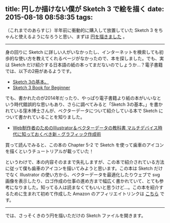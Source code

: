 title: 円しか描けない僕が Sketch 3 で絵を描く
date: 2015-08-18 08:58:35
tags:
---

（これまでのあらすじ）半年前に衝動的に購入して放置していた Sketch 3 をちゃんと使えるようになろうと思い、まずは [円を描きました](http://dev.shikakun.com/post/sketch-studies-making-circle/) 。

----

身の回りに Sketch に詳しい人がいなかったし、インターネットを検索しても初歩的な使い方を教えてくれるページがなかったので、本を探しました。でも、実は Sketch だけ紹介する日本語の紙の本ってまだないのでしょうか…？電子書籍では、以下の2冊があるようです。

* [Sketch 3の基本。](http://creative-tweet.net/sketch-3-basics/)
* [Sketch 3 Book for Beginner](http://thoughts.protean.cc/sketch-3-book-for-beginner/)

でも、書かれたのが2014年だったり、やっぱり電子書籍より紙の本がいいなという時代錯誤的な思いもあり、さらに調べてみると「Sketch 3の基本。」を書かれている窪木博士さんが、ベクターデータについて紹介している本で Sketch について書かれていることを知りました。

* [Web制作者のためのIllustrator＆ベクターデータの教科書 マルチデバイス時代に知っておくべき新・グラフィック作成術](http://amzn.to/1TQQkGD)

買って読んでみると、この本の Chapter 5-2 で Sketch を使って歯車のアイコンを描くというチュートリアルが載っていた！

というわけで、本の内容そのままで失礼しますが、この本で紹介されている方法に従って僕も歯車のアイコンを描いてみようと思います。この本は Sketch だけでなく Illustrator の使い方から、ベクターデータを最適化したりウェブで svg 画像を表示したり、ロゴ作成の仕事の進め方まで幅広く書かれていて、とても参考になりました。知ってる人は読まなくてもいいと思うけど…。この本を紹介するために生まれて初めて作成した Amazon のアフィリエイトリンクは [こちら](http://amzn.to/1TQQkGD) です。

----

では、さっそくきのう円を描いただけの Sketch ファイルを開きます。
